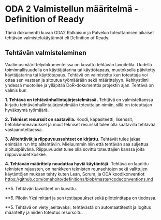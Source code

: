 # ODA 2 Valmistellun määritelmä - Definition of Ready 
Tämä dokumentti kuvaa ODA2 Ratkaisun ja Palvelun toteuttamisen aikaiset tehtävän valmistelukäytännöt eli Definition of Ready. 

## Tehtävän valmisteleminen 
Vaatimusmäärittelydokumenteissa on kuvattu tehtävän tavoitetila. Uudella toiminnallisuudella on käyttäjätarina tai käyttötapaus, muutoksella päivitetty käyttäjätarina tai käyttötapaus. Tehtävä on valmisteltu kun toteuttaja voi ottaa sen vastaan ja sitoutua työmäärään sekä määrittelyyn. Kehitystiimi yhdessä muotoilee ja ylläpitää DoR-dokumenttia projektin ajan. Tehtävä on valmis kun: 

**1. Tehtävä on tehtävänhallintajärjestelmässä.** Tehtävä on valmisteltaessa kirjattu tehtävänhallintajärjestelmään toteuttajan nimiin, sillä on toteuttajan hyväksymä työmäärä. 

**2. Tekniset resurssit on saatavilla.** Koodi, kapasiteetti, lisenssit, tietoliikenneavaukset ja muut tekniset resurssit tulee olla saatavilla tehtävää vastaanotettaessa. 

**3. Alitehtävät ja riippuvuussuhteet on kirjattu.** Tehtävät tulee jakaa enintään n.n htp alitehtäviin. Mieluummin niin että tehtävän saa suljettua aloituspäivänä. Riippuvuudet tulee olla sovittu toteuttajien kanssa joita riippuvuudet koskee. 

**4. Tehtävän määrittely noudattaa hyviä käytäntöjä.** Tehtävä on laadittu teknisten rajausten, on hankkeen teknisten reunaehtojen sekä valittujen käytäntöjen mukaan tehty kuten Lean, Scrum, ja ODA koodikonventiot: https://github.com/omahoito/definitions/blob/master/codeconventions.md

**5. Tehtävän tavoitteet on kuvattu. 

**6. Pilotin Yksi mittari ja sen testitapaukset sekä pilotointitapa on tiedossa.

**5. Tehtävä on viety jaeltavaksi, tehtävästä on automaattitestit ja logitus määritelty ja niiden toteutus resursoitu.
